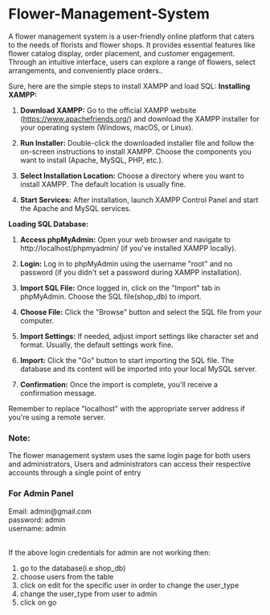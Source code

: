 # Flower-Management-System
A flower management system is a user-friendly online platform that caters to the needs of florists and flower shops. It provides essential features like flower catalog display, order placement, and customer engagement. Through an intuitive interface, users can explore a range of flowers, select arrangements, and conveniently place orders..



Sure, here are the simple steps to install XAMPP and load SQL:
**Installing XAMPP:**

1. **Download XAMPP:** Go to the official XAMPP website (https://www.apachefriends.org/) and download the XAMPP installer for your operating system (Windows, macOS, or Linux).

2. **Run Installer:** Double-click the downloaded installer file and follow the on-screen instructions to install XAMPP. Choose the components you want to install (Apache, MySQL, PHP, etc.).

3. **Select Installation Location:** Choose a directory where you want to install XAMPP. The default location is usually fine.

4. **Start Services:** After installation, launch XAMPP Control Panel and start the Apache and MySQL services.

**Loading SQL Database:**

1. **Access phpMyAdmin:** Open your web browser and navigate to http://localhost/phpmyadmin/ (if you've installed XAMPP locally).

2. **Login:** Log in to phpMyAdmin using the username "root" and no password (if you didn't set a password during XAMPP installation).

3. **Import SQL File:** Once logged in, click on the "Import" tab in phpMyAdmin. Choose the SQL file(shop_db) to import.

4. **Choose File:** Click the "Browse" button and select the SQL file from your computer.

5. **Import Settings:** If needed, adjust import settings like character set and format. Usually, the default settings work fine.

6. **Import:** Click the "Go" button to start importing the SQL file. The database and its content will be imported into your local MySQL server.

7. **Confirmation:** Once the import is complete, you'll receive a confirmation message.

Remember to replace "localhost" with the appropriate server address if you're using a remote server.

<h3>Note:</h3>
The flower management system uses the same login page for both users and administrators, Users and administrators can access their respective accounts through a single point of entry

<h3>For Admin Panel</h3>
Email: admin@gmail.com </br>
password: admin </br>
username: admin </br>
</br>

If the above login credentials for admin are not working then:</br>
1. go to the database(i.e shop_db) </br>
2. choose users from the table </br>
3. click on edit for the specific user in order to change the user_type </br>
4. change the user_type from user to admin </br>
5. click on go

